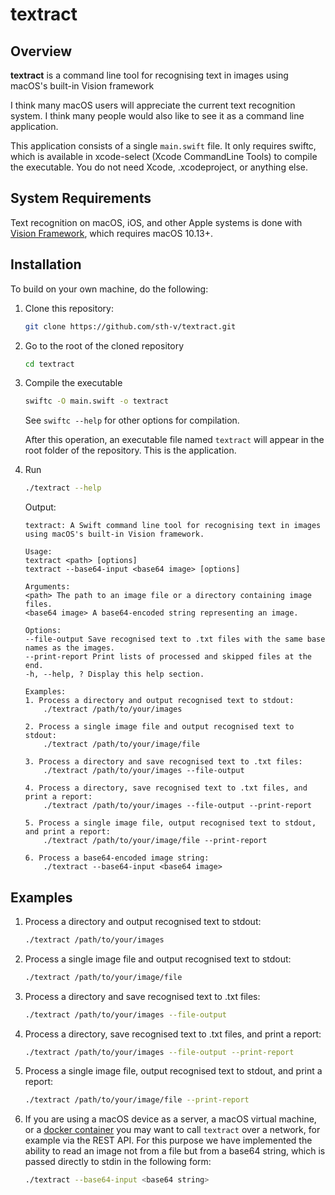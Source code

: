 # textract

## Overview

**textract** is a command line tool for recognising text in images using macOS's built-in Vision framework

I think many macOS users will appreciate the current text recognition system. I think many people would also like to see it as a command line application.

This application consists of a single `main.swift` file. It only requires swiftc, which is available in xcode-select (Xcode CommandLine Tools) to compile the executable. You do not need Xcode, .xcodeproject, or anything else.

## System Requirements

Text recognition on macOS, iOS, and other Apple systems is done with [Vision Framework](https://developer.apple.com/documentation/vision/), which requires macOS 10.13+.


## Installation

To build on your own machine, do the following:

1. Clone this repository:

    ```zsh
    git clone https://github.com/sth-v/textract.git
    ```

2. Go to the root of the cloned repository

    ```zsh
    cd textract

    ```

3. Compile the executable

    ```zsh
    swiftc -O main.swift -o textract
    ```

    See ``swiftc --help`` for other options for compilation.

    After this operation, an executable file named `textract` will appear in the root folder of the repository. This is the application.


5. Run

    ```zsh
    ./textract --help
    ```

    Output:

    ```plaintext
    textract: A Swift command line tool for recognising text in images using macOS's built-in Vision framework.

    Usage:
    textract <path> [options]
    textract --base64-input <base64 image> [options]

    Arguments:
    <path> The path to an image file or a directory containing image files.
    <base64 image> A base64-encoded string representing an image.

    Options:
    --file-output Save recognised text to .txt files with the same base names as the images.
    --print-report Print lists of processed and skipped files at the end.
    -h, --help, ? Display this help section.

    Examples:
    1. Process a directory and output recognised text to stdout:
        ./textract /path/to/your/images

    2. Process a single image file and output recognised text to stdout:
        ./textract /path/to/your/image/file

    3. Process a directory and save recognised text to .txt files:
        ./textract /path/to/your/images --file-output

    4. Process a directory, save recognised text to .txt files, and print a report:
        ./textract /path/to/your/images --file-output --print-report

    5. Process a single image file, output recognised text to stdout, and print a report:
        ./textract /path/to/your/image/file --print-report

    6. Process a base64-encoded image string:
        ./textract --base64-input <base64 image>
    ```

## Examples

1. Process a directory and output recognised text to stdout:

    ```zsh
    ./textract /path/to/your/images
    ```

2. Process a single image file and output recognised text to stdout:

    ```zsh
    ./textract /path/to/your/image/file
    ```

3. Process a directory and save recognised text to .txt files:

    ```zsh
    ./textract /path/to/your/images --file-output
    ```

4. Process a directory, save recognised text to .txt files, and print a report:

    ```zsh
    ./textract /path/to/your/images --file-output --print-report
    ```

5. Process a single image file, output recognised text to stdout, and print a report:

    ```zsh
    ./textract /path/to/your/image/file --print-report
    ```

6. If you are using a macOS device as a server, a macOS virtual machine, or a [docker container](https://hub.docker.com/r/sickcodes/docker-osx) you may want to call `textract` over a network, for example via the REST API. For this purpose we have implemented the ability to read an image not from a file but from a base64 string, which is passed directly to stdin in the following form:

    ```zsh
    ./textract --base64-input <base64 string>
    ```
